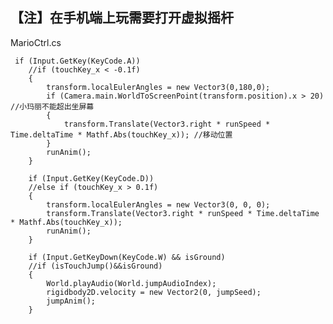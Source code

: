 

## 【注】在手机端上玩需要打开虚拟摇杆
MarioCtrl.cs

     if (Input.GetKey(KeyCode.A))
        //if (touchKey_x < -0.1f)
        {
            transform.localEulerAngles = new Vector3(0,180,0);
            if (Camera.main.WorldToScreenPoint(transform.position).x > 20)  //小玛丽不能超出坐屏幕
            {
                transform.Translate(Vector3.right * runSpeed * Time.deltaTime * Mathf.Abs(touchKey_x)); //移动位置
            }
            runAnim();
        }
        
        if (Input.GetKey(KeyCode.D))
        //else if (touchKey_x > 0.1f)
        {
            transform.localEulerAngles = new Vector3(0, 0, 0);
            transform.Translate(Vector3.right * runSpeed * Time.deltaTime * Mathf.Abs(touchKey_x));
            runAnim(); 
        }

        if (Input.GetKeyDown(KeyCode.W) && isGround)
        //if (isTouchJump()&&isGround)
        {
            World.playAudio(World.jumpAudioIndex);
            rigidbody2D.velocity = new Vector2(0, jumpSeed);
            jumpAnim();
        }

